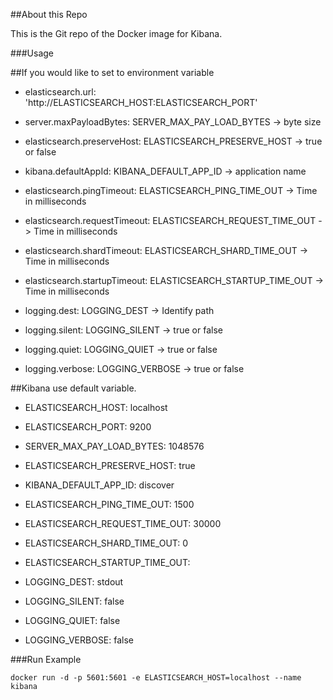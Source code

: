 ##About this Repo 

This is the Git repo of the Docker image for Kibana. 

###Usage 

##If you would like to set to environment variable 

* elasticsearch.url: 'http://ELASTICSEARCH_HOST:ELASTICSEARCH_PORT'

* server.maxPayloadBytes: SERVER_MAX_PAY_LOAD_BYTES -> byte size 

* elasticsearch.preserveHost: ELASTICSEARCH_PRESERVE_HOST -> true or false

* kibana.defaultAppId: KIBANA_DEFAULT_APP_ID -> application name 

* elasticsearch.pingTimeout: ELASTICSEARCH_PING_TIME_OUT -> Time in milliseconds

* elasticsearch.requestTimeout: ELASTICSEARCH_REQUEST_TIME_OUT -> Time in milliseconds

* elasticsearch.shardTimeout: ELASTICSEARCH_SHARD_TIME_OUT -> Time in milliseconds

* elasticsearch.startupTimeout: ELASTICSEARCH_STARTUP_TIME_OUT -> Time in milliseconds

* logging.dest: LOGGING_DEST -> Identify path

* logging.silent: LOGGING_SILENT -> true or false

* logging.quiet: LOGGING_QUIET -> true or false 

* logging.verbose: LOGGING_VERBOSE -> true or false 


##Kibana use default variable.

* ELASTICSEARCH_HOST: localhost

* ELASTICSEARCH_PORT: 9200

* SERVER_MAX_PAY_LOAD_BYTES: 1048576
 
* ELASTICSEARCH_PRESERVE_HOST: true

* KIBANA_DEFAULT_APP_ID: discover

* ELASTICSEARCH_PING_TIME_OUT: 1500

* ELASTICSEARCH_REQUEST_TIME_OUT: 30000

* ELASTICSEARCH_SHARD_TIME_OUT: 0

* ELASTICSEARCH_STARTUP_TIME_OUT:

* LOGGING_DEST: stdout

* LOGGING_SILENT: false

* LOGGING_QUIET: false

* LOGGING_VERBOSE: false


###Run Example

`docker run -d -p 5601:5601 -e ELASTICSEARCH_HOST=localhost --name kibana`
